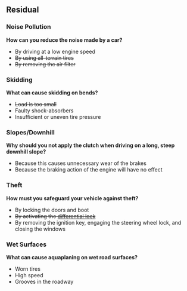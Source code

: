 ## Residual

### Noise Pollution

**How can you reduce the noise made by a car?**
- By driving at a low engine speed
- ~~By using all-terrain tires~~
- ~~By removing the air filter~~

### Skidding

**What can cause skidding on bends?**
- ~~Load is too small~~
- Faulty shock-absorbers
- Insufficient or uneven tire pressure

### Slopes/Downhill

**Why should you not apply the clutch when driving on a long, steep downhill slope?**
- Because this causes unnecessary wear of the brakes
- Because the braking action of the engine will have no effect

### Theft

**How must you safeguard your vehicle against theft?**
- By locking the doors and boot
- ~~By activating the [differential lock](https://en.wikipedia.org/wiki/Locking_differential)~~
- By removing the ignition key, engaging the steering wheel lock, and closing the windows

### Wet Surfaces

**What can cause aquaplaning on wet road surfaces?**
- Worn tires
- High speed
- Grooves in the roadway